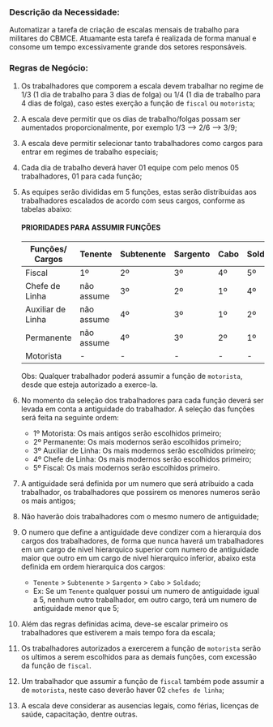 ### Descrição da Necessidade:
Automatizar a tarefa de criação de escalas mensais de trabalho para militares do CBMCE. Atuamante esta tarefa é realizada de forma manual e consome um tempo excessivamente grande dos setores responsáveis.

### Regras de Negócio:
1. Os trabalhadores que comporem a escala devem trabalhar no regime de 1/3 (1 dia de trabalho para 3 dias de folga) ou 1/4 (1 dia de trabalho para 4 dias de folga), caso estes exerção a função de `fiscal` ou `motorista`;

1. A escala deve permitir que os dias de trabalho/folgas possam ser aumentados proporcionalmente, por exemplo 1/3 --> 2/6 --> 3/9;

1. A escala deve permitir selecionar tanto trabalhadores como cargos para entrar em regimes de trabalho especiais;

1. Cada dia de trabalho deverá haver 01 equipe com pelo menos 05 trabalhadores, 01 para cada função;

1. As equipes serão divididas em 5 funções, estas serão distribuidas aos trabalhadores escalados de acordo com seus cargos, conforme as tabelas abaixo:

    #### PRIORIDADES PARA ASSUMIR FUNÇÕES

    Funções/ Cargos | Tenente | Subtenente | Sargento | Cabo | Soldado
    --- | --- | --- | --- | --- | ---
    Fiscal | 1º | 2º | 3º | 4º | 5º
    Chefe de Linha | não assume | 3º | 2º | 1º | 4º
    Auxiliar de Linha | não assume | 4º | 3º | 1º | 2º
    Permanente | não assume | 4º | 3º | 2º | 1º
    Motorista | - | - | - | - | -

    Obs: Qualquer trabalhador poderá assumir a função de `motorista`, desde que esteja autorizado a exerce-la.

1. No momento da seleção dos trabalhadores para cada função deverá ser levada em conta a antiguidade do trabalhador. A seleção das funções será feita na seguinte ordem:
    - 1º Motorista: Os mais antigos serão escolhidos primeiro;
    - 2º Permanente: Os mais modernos serão escolhidos primeiro;
    - 3º Auxiliar de Linha: Os mais modernos serão escolhidos primeiro;
    - 4º Chefe de Linha: Os mais modernos serão escolhidos primeiro;
    - 5º Fiscal: Os mais modernos serão escolhidos primeiro.

1. A antiguidade será definida por um numero que será atribuido a cada trabalhador, os trabalhadores que possirem os menores numeros serão os mais antigos;

1. Não haverão dois trabalhadores com o mesmo numero de antiguidade;

1. O numero que define a antiguidade deve condizer com a hierarquia dos cargos dos trabalhadores, de forma que nunca haverá um trabalhadores em um cargo de nivel hierarquico superior com numero de antiguidade maior que outro em um cargo de nivel hierarquico inferior, abaixo esta definida em ordem hierarquica dos cargos:
    - `Tenente` > `Subtenente` > `Sargento` > `Cabo` > `Soldado`;
    - Ex: Se um `Tenente` qualquer possui um numero de antiguidade igual a 5, nenhum outro trabalhador, em outro cargo, terá um numero de antiguidade menor que 5;

1. Além das regras definidas acima, deve-se escalar primeiro os trabalhadores que estiverem a mais tempo fora da escala;

1. Os trabalhadores autorizados a exercerem a função de `motorista` serão os ultimos a serem escolhidos para as demais funções, com excessão da função de `fiscal`.

1. Um trabalhador que assumir a função de `fiscal` também pode assumir a de `motorista`, neste caso deverão haver 02 `chefes de linha`;

1. A escala deve considerar as ausencias legais, como férias, licenças de saúde, capacitação, dentre outras.